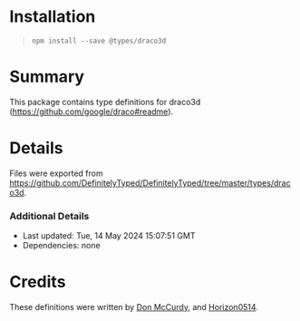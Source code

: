 # Installation
> `npm install --save @types/draco3d`

# Summary
This package contains type definitions for draco3d (https://github.com/google/draco#readme).

# Details
Files were exported from https://github.com/DefinitelyTyped/DefinitelyTyped/tree/master/types/draco3d.

### Additional Details
 * Last updated: Tue, 14 May 2024 15:07:51 GMT
 * Dependencies: none

# Credits
These definitions were written by [Don McCurdy](https://github.com/donmccurdy), and [Horizon0514](https://github.com/horizon0514).

